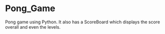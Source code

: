# Pong_Game
Pong game using Python.
It also has a ScoreBoard which displays the score overall and even the levels.
